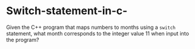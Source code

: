 # Switch-statement-in-c-
Given the C++ program that maps numbers to months using a `switch` statement, what month corresponds to the integer value 11 when input into the program?
